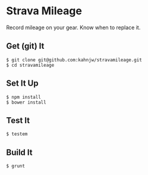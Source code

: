 # Strava Mileage

Record mileage on your gear. Know when to replace it.

## Get (git) It

```
$ git clone git@github.com:kahnjw/stravamileage.git
$ cd stravamileage
```

## Set It Up

```
$ npm install
$ bower install
```

## Test It

```
$ testem
```

## Build It

```
$ grunt
```
